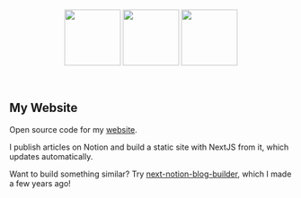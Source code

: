 <br />
<p align="center">
    <img src="https://cdn.worldvectorlogo.com/logos/next-js.svg" width="100" height="100" />
    <img src="https://upload.wikimedia.org/wikipedia/commons/thumb/9/9e/Plus_symbol.svg/1200px-Plus_symbol.svg.png" width="100" height="100" />
    <img src="https://upload.wikimedia.org/wikipedia/commons/4/45/Notion_app_logo.png" width="100" height="100" />
</p>
<br />

## My Website

Open source code for my [website](https://jameshw.dev).

I publish articles on Notion and build a static site with NextJS from it, which updates automatically.

Want to build something similar? Try [next-notion-blog-builder](https://www.npmjs.com/package/next-notion-blog-builder), which I made a few years ago!
